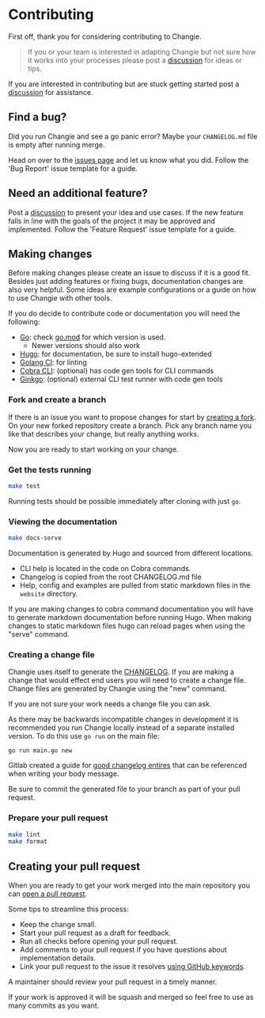# Contributing
First off, thank you for considering contributing to Changie.

> If you or your team is interested in adapting Changie but
> not sure how it works into your processes please post a [discussion] for ideas or tips.

If you are interested in contributing but are stuck getting started post a [discussion] for assistance.

## Find a bug?
Did you run Changie and see a go panic error?
Maybe your `CHANGELOG.md` file is empty after running merge.

Head on over to the [issues page](https://github.com/miniscruff/changie/issues) and let us know what you did.
Follow the 'Bug Report' issue template for a guide.

## Need an additional feature?
Post a [discussion] to present your idea and use cases.
If the new feature falls in line with the goals of the project it may be approved and implemented.
Follow the 'Feature Request' issue template for a guide.

## Making changes
Before making changes please create an issue to discuss if it is a good fit.
Besides just adding features or fixing bugs, documentation changes are also very helpful.
Some ideas are example configurations or a guide on how to use Changie with other tools.

If you do decide to contribute code or documentation you will need the following:
* [Go](https://golang.org/doc/install): check [go.mod](go.mod) for which version is used.
    * Newer versions should also work
* [Hugo](https://gohugo.io/): for documentation, be sure to install hugo-extended
* [Golang CI](https://golangci-lint.run/): for linting
* [Cobra CLI](https://github.com/spf13/cobra): (optional) has code gen tools for CLI commands
* [Ginkgo](https://onsi.github.io/ginkgo/): (optional) external CLI test runner with code gen tools

### Fork and create a branch
If there is an issue you want to propose changes for start by [creating a fork](https://help.github.com/articles/fork-a-repo).
On your new forked repository create a branch.
Pick any branch name you like that describes your change, but really anything works.

Now you are ready to start working on your change.

### Get the tests running

```sh
make test
```

Running tests should be possible immediately after cloning with just `go`.

### Viewing the documentation
```sh
make docs-serve
```

Documentation is generated by Hugo and sourced from different locations.
* CLI help is located in the code on Cobra commands.
* Changelog is copied from the root CHANGELOG.md file
* Help, config and examples are pulled from static markdown files in the `website` directory.

If you are making changes to cobra command documentation you will have to generate markdown documentation before running Hugo.
When making changes to static markdown files hugo can reload pages when using the "serve" command.

### Creating a change file
Changie uses itself to generate the [CHANGELOG](CHANGELOG.md).
If you are making a change that would effect end users you will need to create a change file.
Change files are generated by Changie using the "new" command.

If you are not sure your work needs a change file you can ask.

As there may be backwards incompatible changes in development it is recommended you run Changie locally instead of a separate installed version.
To do this use `go run` on the main file:

`go run main.go new`

Gitlab created a guide for [good changelog entires](https://docs.gitlab.com/ee/development/changelog.html#writing-good-changelog-entries)
that can be referenced when writing your body message.

Be sure to commit the generated file to your branch as part of your pull request.

### Prepare your pull request
```sh
make lint
make format
```

## Creating your pull request
When you are ready to get your work merged into the main repository you can
[open a pull request](https://docs.github.com/en/github/collaborating-with-issues-and-pull-requests/about-pull-requests).

Some tips to streamline this process:
* Keep the change small.
* Start your pull request as a draft for feedback.
* Run all checks before opening your pull request.
* Add comments to your pull request if you have questions about implementation details.
* Link your pull request to the issue it resolves [using GitHub keywords](https://docs.github.com/en/github/managing-your-work-on-github/linking-a-pull-request-to-an-issue#linking-a-pull-request-to-an-issue-using-a-keyword).

A maintainer should review your pull request in a timely manner.

If your work is approved it will be squash and merged so feel free to use as many commits as you want.

[discussion]: https://github.com/miniscruff/changie/discussions
